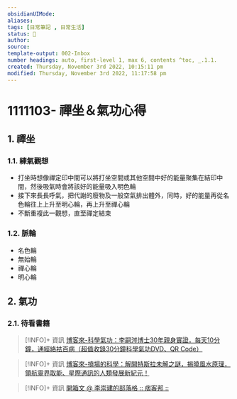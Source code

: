 ```yaml
---
obsidianUIMode: 
aliases: 
tags: [日常筆記 , 日常生活]
status: 🌱
author: 
source: 
template-output: 002-Inbox
number headings: auto, first-level 1, max 6, contents ^toc, _.1.1.
created: Thursday, November 3rd 2022, 10:15:11 pm
modified: Thursday, November 3rd 2022, 11:17:58 pm
---
```

# 1111103- 禪坐＆氣功心得

## 1. 禪坐

### 1.1. 練氣觀想
- 打坐時想像禪定印中間可以將打坐空間或其他空間中好的能量聚集在結印中間，然後吸氣時會將該好的能量吸入明色輪
- 接下來長長呼氣，把代謝的廢物及一般空氣排出體外，同時，好的能量再從名色輪往上上升至明心輪，再上升至禪心輪
- 不斷重複此一觀想，直至禪定結束

### 1.2. 脈輪
- 名色輪
- 無始輪
- 禪心輪
- 明心輪

## 2. 氣功

### 2.1. 待看書籍
> [!INFO]+ 資訊
> [博客來-科學氣功：李嗣涔博士30年親身實證，每天10分鐘，通經絡袪百病（超值收錄30分鐘科學氣功DVD、QR Code）](https://www.books.com.tw/products/0010732798)

> [!INFO]+ 資訊
> [博客來-撓場的科學：解開特斯拉未解之謎，揭曉風水原理，領航靈界取能、星際通訊的人類發展新紀元！](https://www.books.com.tw/products/0010874109)


> [!INFO]+ 資訊
> [開箱文 @ 李崇建的部落格 :: 痞客邦 ::](https://im80081888.pixnet.net/blog/post/353682901-%E9%96%8B%E7%AE%B1%E6%96%87)

